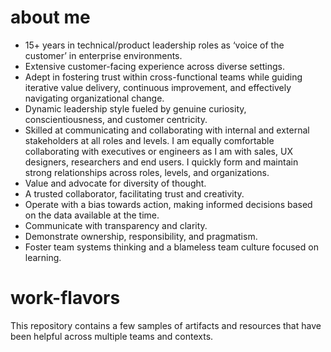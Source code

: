 # about me
* 15+ years in technical/product leadership roles as ‘voice of the customer’ in enterprise environments.
* Extensive customer-facing experience across diverse settings.
* Adept in fostering trust within cross-functional teams while guiding iterative value delivery, continuous improvement, and effectively navigating organizational change.
* Dynamic leadership style fueled by genuine curiosity, conscientiousness, and customer centricity.
* Skilled at communicating and collaborating with internal and external stakeholders at all roles and levels. I am equally comfortable collaborating with executives or engineers as I am with sales, UX designers, researchers and end users. I quickly form and maintain strong relationships across roles, levels, and organizations. 
* Value and advocate for diversity of thought.  
* A trusted collaborator, facilitating trust and creativity. 
* Operate with a bias towards action, making informed decisions based on the data available at the time.
* Communicate with transparency and clarity. 
* Demonstrate ownership, responsibility, and pragmatism.
* Foster team systems thinking and a blameless team culture focused on learning.  





# work-flavors
This repository contains a few samples of artifacts and resources that have been helpful across multiple teams and contexts.
